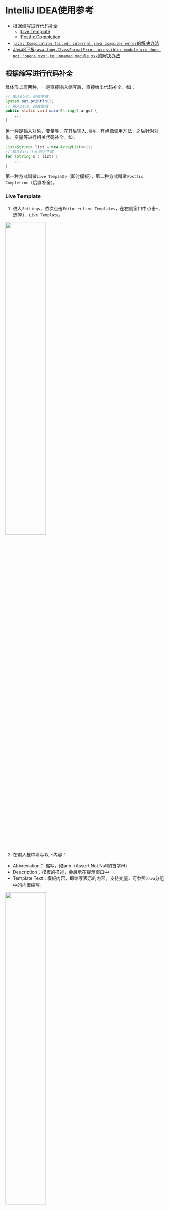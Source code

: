 <!-- omit from toc -->
# IntelliJ IDEA使用参考

- [根据缩写进行代码补全](#根据缩写进行代码补全)
  - [Live Template](#live-template)
  - [Postfix Completion](#postfix-completion)
- [`java: Compilation failed: internal java compiler error`的解决办法](#java-compilation-failed-internal-java-compiler-error的解决办法)
- [Java8下报`java.lang.ClassFormatError accessible: module xxx does not "opens xxx" to unnamed module xxx`的解决办法](#java8下报javalangclassformaterror-accessible-module-xxx-does-not-opens-xxx-to-unnamed-module-xxx的解决办法)

## 根据缩写进行代码补全

具体形式有两种，一是直接输入缩写后，直接给出代码补全，如：
```java
// 输入sout，则会生成
System.out.println();
// 输入psvm，则会生成
public static void main(String[] args) {
    ...
}
```
另一种是输入对象、变量等，在其后输入`.缩写`，有点像调用方法，之后针对对象、变量等进行相关代码补全，如：
```java
List<String> list = new ArrayList<>();
// 输入list.for则会生成
for (String s : list) {
    ...      
}
```

第一种方式叫做`Live Template`（即时模板），第二种方式叫做`Postfix Completion`（后缀补全）。

### Live Template

1. 进入`Settings`，依次点击`Editor` -> `Live Templates`，在右侧窗口中点击`+`，选择`1. Live Template`。

<img src="images/intellij/live-template1.png" width=50% />

2. 在输入框中填写以下内容：

- Abbreviation： 缩写，如ann（Assert Not Null的首字母）
- Description：模板的描述，会展示在提示窗口中
- Template Text：模板内容，即缩写表示的内容，支持变量，可参照`Java`分组中的内置缩写。

<img src="images/intellij/live-template2.png" width=50% />

3. 点击下方`Define`按钮，选择想要在哪些文件以及哪些条件下支持该关键字，我这里选择`Java`，之后点击`OK`。

<img src="images/intellij/live-template3.png" width=50% />

4. 在相应的位置输入缩写后，点击<kbd>Table</kbd>键就可以自动生成完整语句了。

输入缩写：  
<img src="images/intellij/live-template4.png" width=50% />

生成完整语句：  
<img src="images/intellij/live-template5.png" width=50% />

### Postfix Completion

1. 进入`Settings`，依次点击`Editor` -> `General` -> `Postfix Completion`，在右侧窗口中点击`+`，选择`Java`。

<img src="images/intellij/postfix-completion1.png" width=50% />

2. 在输入框中填写以下内容：
- key： 缩写，如ann（Assert Not Null的首字母）
- 最下方输入框：模板内容，即缩写表示的内容。使用`$EXPR$`来指代目标对象

<img src="images/intellij/postfix-completion2.png" width=50%/>

3. 点击`OK`后完成配置

4. 在相应的位置输入`变量.缩写`后，点击<kbd>Table</kbd>键就可以自动生成完整语句了。

<img src="images/intellij/postfix-completion3.png" width=50%/>

<img src="images/intellij/postfix-completion4.png" width=50%/>


## `java: Compilation failed: internal java compiler error`的解决办法

- 可能原因：使用了高版本Java的语法或特性，但是在编译的时使用了低版本进行编译
- 解决办法：一次点击工具栏的`Settings` ⇨ `Build, Execution, Deployment` ⇨ `Compiler` ⇨ `Java Compiler`，在右侧窗口中修改模块的编译版本为正确的即可。

![alt text](images/intellij/compiler-setting.png)

## Java8下报`java.lang.ClassFormatError accessible: module xxx does not "opens xxx" to unnamed module xxx`的解决办法

`Settings`中已经修改为`Java 8`，但是执行时却是Java 17。

解决办法：

`File` -> `Project Structure`，查看`Project`以及`Platform Settings`下`SDKs`的配置，将其改为Java8

![](images/intellij/unnamed-module1.png)

![](images/intellij/unnamed-module2.png)

## 新建文件不询问是否添加到暂存区的解决办法

### 问题描述

以前在 IntelliJ IDEA 中新建文件时，通常会弹出提示，询问是否将新文件添加到 Git 的暂存区（Stage changes）。如果选择"确认"，文件会自动加入暂存区，文件名变为绿色；如果选择"否"，文件不会加入暂存区，文件名为红色。

但有一天，发现新建文件后 IDEA 不再弹出是否添加到暂存区的提示，所有新建文件默认都是红色（未暂存），每次都需要手动右键选择"Git" -> "Add" 或使用快捷键 <kbd>Cmd</kbd> + <kbd>Alt</kbd> + <kbd>A</kbd> 添加到暂存区，才能变为绿色。

### 解决办法

出现这种情况，通常是因为不小心关闭了"添加到暂存区"提示。

1. 打开 `Settings`
2. 进入 `Version Control` -> `Configuration`
3. 找到 `When files are created:` 选项，将其设置为 `Ask`（询问），就会每次询问；其他两个选项分别是不添加(Do not add)，以及每次都添加(Add silently)

这样，下次新建文件时，IDEA 就会再次弹出是否添加到暂存区的提示。

![](images/intellij/when-file-are-created.jpg)




